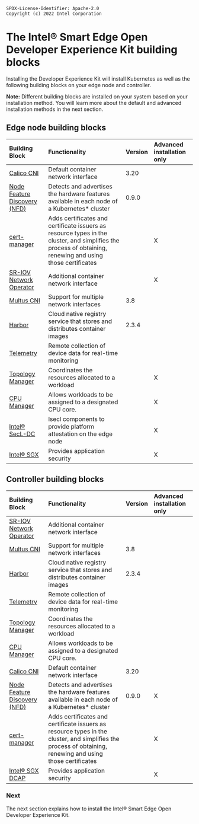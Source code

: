```text
SPDX-License-Identifier: Apache-2.0
Copyright (c) 2022 Intel Corporation
```
# The Intel® Smart Edge Open Developer Experience Kit building blocks

Installing the Developer Experience Kit will install Kubernetes as well as the following building blocks on your edge node and controller.

**Note:** Different building blocks are installed on your system based on your installation method. You will learn more about the default and advanced installation methods in the next section. 

## Edge node building blocks 

| Building Block | Functionality     |     Version | Advanced installation only | 
| :------------- | :------------- | :------------- | :------------- |
|[Calico CNI](https://docs.projectcalico.org/about/about-calico) | Default container network interface |  3.20 |   | 
[Node Feature Discovery (NFD)](/components/resource-management/node-feature-discovery.md) |Detects and advertises the hardware features available in each node of a Kubernetes* cluster | 0.9.0 |   |  
|[cert-manager](https://cert-manager.io/docs/)| Adds certificates and certificate issuers as resource types in the cluster, and simplifies the process of obtaining, renewing and using those certificates |   |   X  | 
| [SR-IOV Network Operator](/components/networking/sriov-network-operator.md) | Additional container network interface |    | X  |
| [Multus CNI](/components/networking/multus.md) | Support for multiple network interfaces | 3.8 |  | X |
| [Harbor](https://goharbor.io/) | Cloud native registry service that stores and distributes container images | 2.3.4  |  |  X |
| [Telemetry](/components/telemetry/telemetry.md) | Remote collection of device data for real-time monitoring|   |   | X |
| [Topology Manager](/components/resource-management/topology-manager.md) |Coordinates the resources allocated to a workload |   | X  |
| [CPU Manager](/components/resource-management/cpu-manager.md) | Allows workloads to be assigned to a designated CPU core. |   | X |
| [Intel® SecL-DC](/components/security/platform-attestation-using-isecl.md) | Isecl components to provide platform attestation on the edge node|   |  X |
| [Intel® SGX](/components/security/application-security-using-sgx.md) | Provides application security |  | X |

## Controller building blocks

| Building Block | Functionality     |     Version | Advanced installation only | 
| :------------- | :------------- | :------------- |  :------------- |
| [SR-IOV Network Operator](/components/networking/sriov-network-operator.md) | Additional container network interface |    |   |
| [Multus CNI](/components/networking/multus.md) | Support for multiple network interfaces | 3.8 |  |
| [Harbor](https://goharbor.io/) | Cloud native registry service that stores and distributes container images | 2.3.4  |  |
| [Telemetry](/components/telemetry/telemetry.md) | Remote collection of device data for real-time monitoring|   |   |
| [Topology Manager](/components/resource-management/topology-manager.md) |Coordinates the resources allocated to a workload |   |   |
| [CPU Manager](/components/resource-management/cpu-manager.md) | Allows workloads to be assigned to a designated CPU core. |   |  |
| [Calico CNI](https://docs.projectcalico.org/about/about-calico) | Default container network interface |  3.20 |   |  X |
| [Node Feature Discovery (NFD)](/components/resource-management/node-feature-discovery.md) |Detects and advertises the hardware features available in each node of a Kubernetes* cluster | 0.9.0 | X  | 
|[cert-manager](https://cert-manager.io/docs/)| Adds certificates and certificate issuers as resource types in the cluster, and simplifies the process of obtaining, renewing and using those certificates |   |   X  | 
| [Intel® SGX DCAP](/components/security/application-security-using-sgx.md) | Provides application security |  | X |


### Next

The next section explains how to install the Intel® Smart Edge Open Developer Experience Kit. 